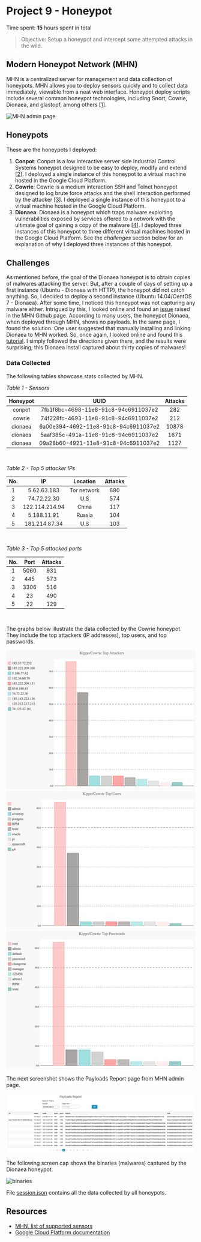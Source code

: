 # Project 9 - Honeypot

Time spent: **15** hours spent in total

> Objective: Setup a honeypot and intercept some attempted attacks in the wild.  


## Modern Honeypot Network (MHN)

MHN is a centralized server for management and data collection of honeypots. MHN allows you to deploy sensors quickly and to collect data immediately, viewable from a neat web interface. Honeypot deploy scripts include several common honeypot technologies, including Snort, Cowrie, Dionaea, and glastopf, among others [[1](https://github.com/threatstream/mhn)].

![MHN admin page](./assets/modern-honeypot-network.gif)



## Honeypots

These are the honeypots I deployed:  

1. **Conpot**: Conpot is a low interactive server side Industrial Control Systems honeypot designed to be easy to deploy, modify and extend [[2](https://github.com/threatstream/mhn/wiki/Conpot-Sensor)]. I deployed a single instance of this honeypot to a virtual machine hosted in the Google Cloud Platform.  
2. **Cowrie**: Cowrie is a medium interaction SSH and Telnet honeypot designed to log brute force attacks and the shell interaction performed by the attacker [[3](https://github.com/threatstream/mhn/wiki/Cowrie-Sensor)]. I deployed a single instance of this honeypot to a virtual machine hosted in the Google Cloud Platform.  
3. **Dionaea**: Dionaea is a honeypot which traps malware exploiting vulnerabilities exposed by services offered to a network with the ultimate goal of gaining a copy of the malware [[4](https://github.com/threatstream/mhn/wiki/Dionaea-Sensor)]. I deployed three instances of this honeypot to three different virtual machines hosted in the Google Cloud Platform. See the *challenges* section below for an explanation of why I deployed three instances of this honeypot.  



## Challenges  

As mentioned before, the goal of the Dionaea honeypot is to obtain copies of malwares attacking the server. But, after a couple of days of setting up a first instance (Ubuntu - Dionaea with HTTP), the honeypot did not catch anything. So, I decided to deploy a second instance (Ubuntu 14.04/CentOS 7 - Dionaea). After some time, I noticed this honeypot was not capturing any malware either. Intrigued by this, I looked online and found an [issue](https://github.com/threatstream/mhn/issues/417) raised in the MHN Github page. According to many users, the honeypot Dionaea, when deployed through MHN, shows no payloads. In the same page, I found the solution. One user suggested that manually installing and linking Dionaea to MHN worked. So, once again, I looked online and found this [tutorial](https://www.attacusatlas.com/how-to-set-up-dionaea-honeypot-with-modern-honey-network-and-slack-alerts/). I simply followed the directions given there, and the results were surprising; this Dionaea install captured about thirty copies of malwares! 



### Data Collected 

The following tables showcase stats collected by MHN.

*Table 1 - Sensors*

| Honeypot | UUID | Attacks |
|:--------:|:----:|:-------:|
| conpot | 7fb1f8bc-4698-11e8-91c8-94c6911037e2 | 282 |
| cowrie | 74f228fc-4693-11e8-91c8-94c6911037e2 | 212 |
| dionaea | 6a00e394-4692-11e8-91c8-94c6911037e2 | 10878 |
| dionaea | 5aaf385c-491a-11e8-91c8-94c6911037e2 | 1671 |
| dionaea | 09a28b60-4921-11e8-91c8-94c6911037e2 | 1127 |

<br>

*Table 2 - Top 5 attacker IPs*

| No. | IP | Location | Attacks |
|:---:|:--:|:--------:|:-------:|
| 1 | 5.62.63.183 | Tor network | 680 |
| 2 | 74.72.22.30 | U.S | 574 |
| 3 | 122.114.214.94 | China | 117 |
| 4 | 5.188.11.91 | Russia | 104 |
| 5 | 181.214.87.34 | U.S | 103 |

<br>

*Table 3 - Top 5 attacked ports*

| No. | Port | Attacks |
|:---:|:----:|:-------:|
| 1 | 5060 | 931 |
| 2 | 445 | 573 |
| 3 | 3306 | 516 |
| 4 | 23 | 490 |
| 5 | 22 | 129 |

<br>

The graphs below illustrate the data collected by the Cowrie honeypot. They include the top attackers (IP addresses), top users, and top passwords.   

![top attackers](./assets/top-attackers.png)
![top users](./assets/top-users.png)
![top passwords](./assets/top-passwords.png)

The next screenshot shows the Payloads Report page from MHN admin page.  

![payload report](./assets/payload-report.png)

The following screen cap shows the binaries (malwares) captured by the Dionaea honeypot.

![binaries](./assets/binaries.gif)

File [session.json](./session.json) contains all the data collected by all honeypots.



## Resources

* [MHN, list of supported sensors](https://github.com/threatstream/mhn/wiki/List-of-Supported-Sensors)
* [Google Cloud Platform documentation](https://cloud.google.com/docs/)
